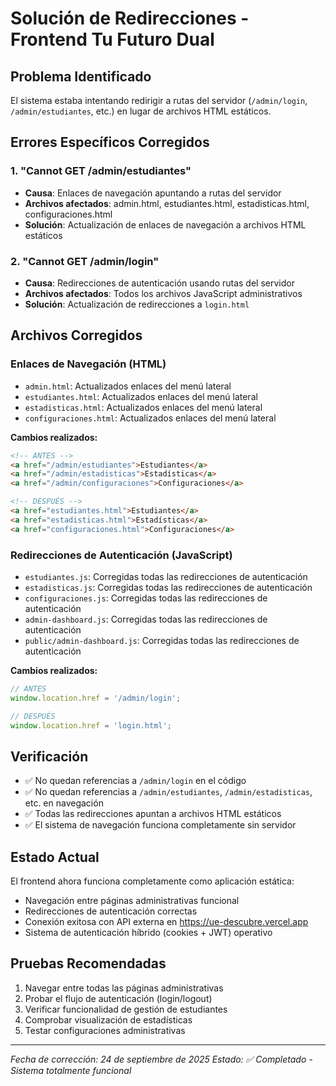 # Solución de Redirecciones - Frontend Tu Futuro Dual

## Problema Identificado
El sistema estaba intentando redirigir a rutas del servidor (`/admin/login`, `/admin/estudiantes`, etc.) en lugar de archivos HTML estáticos.

## Errores Específicos Corregidos

### 1. "Cannot GET /admin/estudiantes"
- **Causa**: Enlaces de navegación apuntando a rutas del servidor
- **Archivos afectados**: admin.html, estudiantes.html, estadisticas.html, configuraciones.html
- **Solución**: Actualización de enlaces de navegación a archivos HTML estáticos

### 2. "Cannot GET /admin/login"
- **Causa**: Redirecciones de autenticación usando rutas del servidor
- **Archivos afectados**: Todos los archivos JavaScript administrativos
- **Solución**: Actualización de redirecciones a `login.html`

## Archivos Corregidos

### Enlaces de Navegación (HTML)
- `admin.html`: Actualizados enlaces del menú lateral
- `estudiantes.html`: Actualizados enlaces del menú lateral
- `estadisticas.html`: Actualizados enlaces del menú lateral  
- `configuraciones.html`: Actualizados enlaces del menú lateral

**Cambios realizados:**
```html
<!-- ANTES -->
<a href="/admin/estudiantes">Estudiantes</a>
<a href="/admin/estadisticas">Estadísticas</a>
<a href="/admin/configuraciones">Configuraciones</a>

<!-- DESPUÉS -->
<a href="estudiantes.html">Estudiantes</a>
<a href="estadisticas.html">Estadísticas</a>
<a href="configuraciones.html">Configuraciones</a>
```

### Redirecciones de Autenticación (JavaScript)
- `estudiantes.js`: Corregidas todas las redirecciones de autenticación
- `estadisticas.js`: Corregidas todas las redirecciones de autenticación
- `configuraciones.js`: Corregidas todas las redirecciones de autenticación
- `admin-dashboard.js`: Corregidas todas las redirecciones de autenticación
- `public/admin-dashboard.js`: Corregidas todas las redirecciones de autenticación

**Cambios realizados:**
```javascript
// ANTES
window.location.href = '/admin/login';

// DESPUÉS
window.location.href = 'login.html';
```

## Verificación
- ✅ No quedan referencias a `/admin/login` en el código
- ✅ No quedan referencias a `/admin/estudiantes`, `/admin/estadisticas`, etc. en navegación
- ✅ Todas las redirecciones apuntan a archivos HTML estáticos
- ✅ El sistema de navegación funciona completamente sin servidor

## Estado Actual
El frontend ahora funciona completamente como aplicación estática:
- Navegación entre páginas administrativas funcional
- Redirecciones de autenticación correctas
- Conexión exitosa con API externa en https://ue-descubre.vercel.app
- Sistema de autenticación híbrido (cookies + JWT) operativo

## Pruebas Recomendadas
1. Navegar entre todas las páginas administrativas
2. Probar el flujo de autenticación (login/logout)
3. Verificar funcionalidad de gestión de estudiantes
4. Comprobar visualización de estadísticas
5. Testar configuraciones administrativas

---
*Fecha de corrección: 24 de septiembre de 2025*
*Estado: ✅ Completado - Sistema totalmente funcional*